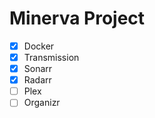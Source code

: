 # Minerva Project

 - [x] Docker
 - [x] Transmission
 - [x] Sonarr
 - [x] Radarr
 - [ ] Plex
 - [ ] Organizr

